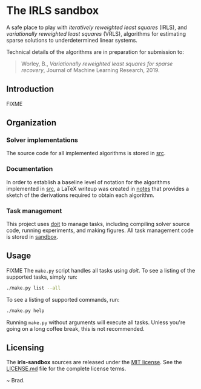 
# The IRLS sandbox

A safe place to play with _iteratively reweighted least squares_ (IRLS),
and _variationally reweighted least squares_ (VRLS), algorithms for
estimating sparse solutions to underdetermined linear systems.

Technical details of the algorithms are in preparation for submission to:

> Worley, B., _Variationally reweighted least squares for
> sparse recovery_, Journal of Machine Learning Research, 2019.

## Introduction

FIXME

## Organization

### Solver implementations

The source code for all implemented algorithms is stored in [src](src).

### Documentation

In order to establish a baseline level of notation for the algorithms
implemented in [src](src), a LaTeX writeup was created in [notes](notes)
that provides a sketch of the derivations required to obtain each
algorithm.

### Task management

This project uses [doit](https://github.com/pydoit/doit) to manage tasks,
including compiling solver source code, running experiments, and making
figures. All task management code is stored in [sandbox](sandbox).

## Usage

FIXME
The `make.py` script handles all tasks using _doit_. To see a listing
of the supported tasks, simply run:

```bash
./make.py list --all
```

To see a listing of supported commands, run:

```bash
./make.py help
```

Running `make.py` without arguments will execute all tasks. Unless you're
going on a long coffee break, this is not recommended.

## Licensing

The **irls-sandbox** sources are released under the
[MIT license](https://opensource.org/licenses/MIT). See the
[LICENSE.md](LICENSE.md) file for the complete license terms.

~ Brad.

